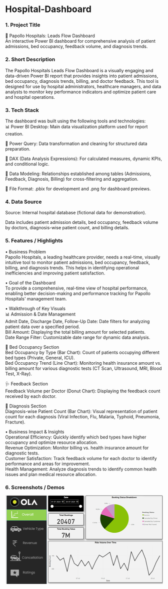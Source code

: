 # Hospital-Dashboard
### 1.	Project Title 
🏥 Papollo Hospitals: Leads Flow Dashboard <br>
An interactive Power BI dashboard for comprehensive analysis of patient admissions, bed occupancy, feedback volume, and diagnosis trends.

### 2.	Short Description
The Papollo Hospitals Leads Flow Dashboard is a visually engaging and data-driven Power BI report that provides insights into patient admissions, bed occupancy, diagnosis trends, billing, and doctor feedback. This tool is designed for use by hospital administrators, healthcare managers, and data analysts to monitor key performance indicators and optimize patient care and hospital operations.

### 3.	Tech Stack
The dashboard was built using the following tools and technologies:<br>
📊 Power BI Desktop: Main data visualization platform used for report creation.<br>

📂 Power Query: Data transformation and cleaning for structured data preparation.<br>

🧠 DAX (Data Analysis Expressions): For calculated measures, dynamic KPIs, and conditional logic.<br>

📝 Data Modeling: Relationships established among tables (Admissions, Feedback, Diagnosis, Billing) for cross-filtering and aggregation.<br>

📁 File Format: .pbix for development and .png for dashboard previews.<br>

### 4.	Data Source
Source: Internal hospital database (fictional data for demonstration).<br>

Data includes patient admission details, bed occupancy, feedback volume by doctors, diagnosis-wise patient count, and billing details.


### 5.	Features / Highlights

•	Business Problem<br>
Papollo Hospitals, a leading healthcare provider, needs a real-time, visually intuitive tool to monitor patient admissions, bed occupancy, feedback, billing, and diagnosis trends. This helps in identifying operational inefficiencies and improving patient satisfaction.

•	Goal of the Dashboard<br>
To provide a comprehensive, real-time view of hospital performance, enabling better decision-making and performance tracking for Papollo Hospitals' management team.

•	Walkthrough of Key Visuals<br>
📊 Admission & Date Management<br>
Admit Date, Discharge Date, Follow-Up Date: Date filters for analyzing patient data over a specified period.<br>
Bill Amount: Displaying the total billing amount for selected patients.<br>
Date Range Filter: Customizable date range for dynamic data analysis.<br>

🏨 Bed Occupancy Section<br>
Bed Occupancy by Type (Bar Chart): Count of patients occupying different bed types (Private, General, ICU).<br>
Bed Occupancy Trend (Line Chart): Monitoring health insurance amount vs. billing amount for various diagnostic tests (CT Scan, Ultrasound, MRI, Blood Test, X-Ray).<br>

🩺 Feedback Section<br>
Feedback Volume per Doctor (Donut Chart): Displaying the feedback count received by each doctor.<br>

📝 Diagnosis Section<br>
Diagnosis-wise Patient Count (Bar Chart): Visual representation of patient count for each diagnosis (Viral Infection, Flu, Malaria, Typhoid, Pneumonia, Fracture).<br>

•	Business Impact & Insights<br>
Operational Efficiency: Quickly identify which bed types have higher occupancy and optimize resource allocation.<br>
Revenue Optimization: Monitor billing vs. health insurance amount for diagnostic tests.<br>
Customer Satisfaction: Track feedback volume for each doctor to identify performance and areas for improvement.<br>
Health Management: Analyze diagnosis trends to identify common health issues and plan medical resource allocation.<br>

### 6.	Screenshots / Demos
![📊 Dashboard Preview](https://github.com/pranavapawar/Ola-Dashboard/blob/main/ola%201.png)
